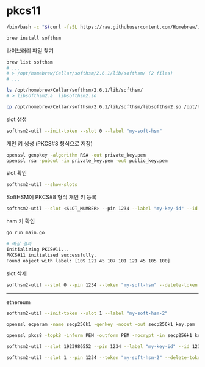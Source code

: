 # pkcs11

```bash
/bin/bash -c "$(curl -fsSL https://raw.githubusercontent.com/Homebrew/install/HEAD/install.sh)"

brew install softhsm


```

라이브러리 파일 찾기

```bash
brew list softhsm
# ...
# > /opt/homebrew/Cellar/softhsm/2.6.1/lib/softhsm/ (2 files)
# ...

ls /opt/homebrew/Cellar/softhsm/2.6.1/lib/softhsm/
# > libsofthsm2.a  libsofthsm2.so

cp /opt/homebrew/Cellar/softhsm/2.6.1/lib/softhsm/libsofthsm2.so /opt/homebrew/Cellar/softhsm/2.6.1/lib/softhsm/libsofthsm2.dylib
```

slot 생성

```bash
softhsm2-util --init-token --slot 0 --label "my-soft-hsm"
```

개인 키 생성 (PKCS#8 형식으로 저장)

```bash
openssl genpkey -algorithm RSA -out private_key.pem
openssl rsa -pubout -in private_key.pem -out public_key.pem
```

slot 확인

```bash
softhsm2-util --show-slots
```

SoftHSM에 PKCS#8 형식 개인 키 등록

```bash
softhsm2-util --slot <SLOT_MUMBER> --pin 1234 --label "my-key-id" --id 12345678 --import private_key.pem
```

hsm 키 확인

```bash
go run main.go
```
```bash
# 예상 결과
Initializing PKCS#11...
PKCS#11 initialized successfully.
Found object with label: [109 121 45 107 101 121 45 105 100]
```

slot 삭제

```bash
softhsm2-util --slot 0 --pin 1234 --token "my-soft-hsm" --delete-token
```

---

ethereum

```bash
softhsm2-util --init-token --slot 1 --label "my-soft-hsm-2"
```

```bash
openssl ecparam -name secp256k1 -genkey -noout -out secp256k1_key.pem

openssl pkcs8 -topk8 -inform PEM -outform PEM -nocrypt -in secp256k1_key.pem -out secp256k1_key_pkcs8.pem

```

```bash
softhsm2-util --slot 1923986552 --pin 1234 --label "my-key-id" --id 12345678 --import secp256k1_key_pkcs8.pem
```

```bash
softhsm2-util --slot 1 --pin 1234 --token "my-soft-hsm-2" --delete-token
```
